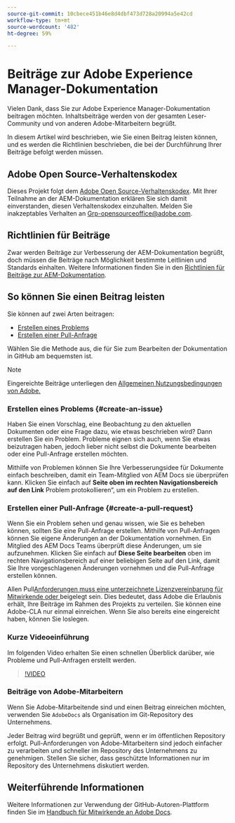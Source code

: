 ```yaml
---
source-git-commit: 10cbece451b46e8d4dbf473d728a20994a5e42cd
workflow-type: tm+mt
source-wordcount: '482'
ht-degree: 59%

---
```

# Beiträge zur Adobe Experience Manager-Dokumentation

Vielen Dank, dass Sie zur Adobe Experience Manager-Dokumentation beitragen möchten. Inhaltsbeiträge werden von der gesamten Leser-Community und von anderen Adobe-Mitarbeitern begrüßt.

In diesem Artikel wird beschrieben, wie Sie einen Beitrag leisten können, und es werden die Richtlinien beschrieben, die bei der Durchführung Ihrer Beiträge befolgt werden müssen.

## Adobe Open Source-Verhaltenskodex

Dieses Projekt folgt dem [Adobe Open Source-Verhaltenskodex](code-of-conduct.md). Mit Ihrer Teilnahme an der AEM-Dokumentation erklären Sie sich damit einverstanden, diesen Verhaltenskodex einzuhalten. Melden Sie inakzeptables Verhalten an [Grp-opensourceoffice@adobe.com](mailto:Grp-opensourceoffice@adobe.com).

## Richtlinien für Beiträge

Zwar werden Beiträge zur Verbesserung der AEM-Dokumentation begrüßt, doch müssen die Beiträge nach Möglichkeit bestimmte Leitlinien und Standards einhalten. Weitere Informationen finden Sie in den [Richtlinien für Beiträge zur AEM-Dokumentation](guidelines.md).

## So können Sie einen Beitrag leisten

Sie können auf zwei Arten beitragen:

* [Erstellen eines Problems](#create-an-issue)
* [Erstellen einer Pull-Anfrage](#create-a-pull-request)

Wählen Sie die Methode aus, die für Sie zum Bearbeiten der Dokumentation in GitHub am bequemsten ist.

>[!NOTE]
>
>Eingereichte Beiträge unterliegen den [Allgemeinen Nutzungsbedingungen von Adobe.](https://www.adobe.com/de/legal/terms.html)

### Erstellen eines Problems {#create-an-issue}

Haben Sie einen Vorschlag, eine Beobachtung zu den aktuellen Dokumenten oder eine Frage dazu, wie etwas beschrieben wird? Dann erstellen Sie ein Problem. Probleme eignen sich auch, wenn Sie etwas beizutragen haben, jedoch lieber nicht selbst die Dokumente bearbeiten oder eine Pull-Anfrage erstellen möchten.

Mithilfe von Problemen können Sie Ihre Verbesserungsidee für Dokumente einfach beschreiben, damit ein Team-Mitglied von AEM Docs sie überprüfen kann. Klicken Sie einfach auf **Seite oben im rechten Navigationsbereich auf den Link** Problem protokollieren“, um ein Problem zu erstellen.

### Erstellen einer Pull-Anfrage {#create-a-pull-request}

Wenn Sie ein Problem sehen und genau wissen, wie Sie es beheben können, sollten Sie eine Pull-Anfrage erstellen. Mithilfe von Pull-Anfragen können Sie eigene Änderungen an der Dokumentation vornehmen. Ein Mitglied des AEM Docs Teams überprüft diese Änderungen, um sie aufzunehmen. Klicken Sie einfach auf **Diese Seite bearbeiten** oben im rechten Navigationsbereich auf einer beliebigen Seite auf den Link, damit Sie Ihre vorgeschlagenen Änderungen vornehmen und die Pull-Anfrage erstellen können.

Allen Pull[Anforderungen muss eine unterzeichnete Lizenzvereinbarung für Mitwirkende oder ](https://opensource.adobe.com/cla.html) beigelegt sein. Dies bedeutet, dass Adobe die Erlaubnis erhält, Ihre Beiträge im Rahmen des Projekts zu verteilen. Sie können eine Adobe-CLA nur einmal einreichen. Wenn Sie also bereits eine eingereicht haben, können Sie loslegen.

### Kurze Videoeinführung

Im folgenden Video erhalten Sie einen schnellen Überblick darüber, wie Probleme und Pull-Anfragen erstellt werden.

>[!VIDEO](https://video.tv.adobe.com/v/27069)

### Beiträge von Adobe-Mitarbeitern

Wenn Sie Adobe-Mitarbeitende sind und einen Beitrag einreichen möchten, verwenden Sie `AdobeDocs` als Organisation im Git-Repository des Unternehmens.

Jeder Beitrag wird begrüßt und geprüft, wenn er im öffentlichen Repository erfolgt. Pull-Anforderungen von Adobe-Mitarbeitern sind jedoch einfacher zu verarbeiten und schneller im Repository des Unternehmens zu genehmigen. Stellen Sie sicher, dass geschützte Informationen nur im Repository des Unternehmens diskutiert werden.

## Weiterführende Informationen

Weitere Informationen zur Verwendung der GitHub-Autoren-Plattform finden Sie im [Handbuch für Mitwirkende an Adobe Docs](https://experienceleague.adobe.com/de/docs/contributor/contributor-guide/introduction).
